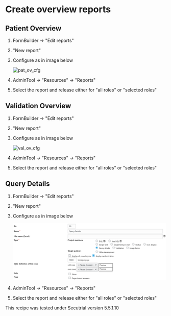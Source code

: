 # Create overview reports

## Patient Overview

1. FormBuilder -> "Edit reports"
2. "New report"
3. Configure as in image below

    ![pat_ov_cfg](fig/patient_overview_config.png)

4. AdminTool -> "Resources" -> "Reports" 
5. Select the report and release either for "all roles" or "selected roles" 

## Validation Overview

1. FormBuilder -> "Edit reports"
2. "New report"
3. Configure as in image below

    ![val_ov_cfg](fig/validation_overview_config.png)

4. AdminTool -> "Resources" -> "Reports" 
5. Select the report and release either for "all roles" or "selected roles"

## Query Details

1. FormBuilder -> "Edit reports"
2. "New report"
3. Configure as in image below

    ![qry_det_cfg](fig/query_details_config.png)

4. AdminTool -> "Resources" -> "Reports"
5. Select the report and release either for "all roles" or "selected roles"
 
This recipe was tested under Secutrial version 5.5.1.10
